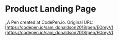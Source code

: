 # Product Landing Page
 _A Pen created at CodePen.io. Original URL: [https://codepen.io/sam_donaldson2018/pen/EOreyV](https://codepen.io/sam_donaldson2018/pen/EOreyV).

 